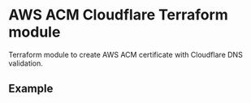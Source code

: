 # AWS ACM Cloudflare Terraform module

Terraform module to create AWS ACM certificate with Cloudflare DNS validation.

## Example

<!-- BEGIN_TF_DOCS -->
<!-- END_TF_DOCS -->
